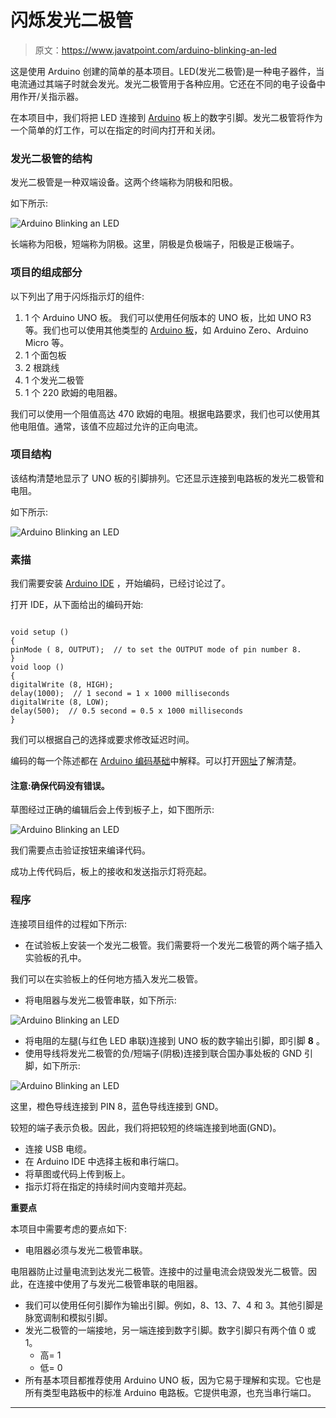 # 闪烁发光二极管

> 原文：<https://www.javatpoint.com/arduino-blinking-an-led>

这是使用 Arduino 创建的简单的基本项目。LED(发光二极管)是一种电子器件，当电流通过其端子时就会发光。发光二极管用于各种应用。它还在不同的电子设备中用作开/关指示器。

在本项目中，我们将把 LED 连接到 [Arduino](https://www.javatpoint.com/arduino) 板上的数字引脚。发光二极管将作为一个简单的灯工作，可以在指定的时间内打开和关闭。

### 发光二极管的结构

发光二极管是一种双端设备。这两个终端称为阴极和阳极。

如下所示:

![Arduino Blinking an LED](img/a25c0c28664230bb932b36b66d301f03.png)

长端称为阳极，短端称为阴极。这里，阴极是负极端子，阳极是正极端子。

### 项目的组成部分

以下列出了用于闪烁指示灯的组件:

1.  1 个 Arduino UNO 板。
    我们可以使用任何版本的 UNO 板，比如 UNO R3 等。我们也可以使用其他类型的 [Arduino 板](https://www.javatpoint.com/arduino-boards)，如 Arduino Zero、Arduino Micro 等。
2.  1 个面包板
3.  2 根跳线
4.  1 个发光二极管
5.  1 个 220 欧姆的电阻器。

我们可以使用一个阻值高达 470 欧姆的电阻。根据电路要求，我们也可以使用其他电阻值。通常，该值不应超过允许的正向电流。

### 项目结构

该结构清楚地显示了 UNO 板的引脚排列。它还显示连接到电路板的发光二极管和电阻。

如下所示:

![Arduino Blinking an LED](img/e3176cbb0dd020245c9e27a0a15e57cd.png)

### 素描

我们需要安装 [Arduino IDE](https://www.javatpoint.com/arduino-ide) ，开始编码，已经讨论过了。

打开 IDE，从下面给出的编码开始:

```

void setup ()
{
pinMode ( 8, OUTPUT);  // to set the OUTPUT mode of pin number 8.
}
void loop ()
{
digitalWrite (8, HIGH); 
delay(1000);  // 1 second = 1 x 1000 milliseconds
digitalWrite (8, LOW);
delay(500);  // 0.5 second = 0.5 x 1000 milliseconds
}

```

我们可以根据自己的选择或要求修改延迟时间。

编码的每一个陈述都在 [Arduino 编码基础](https://www.javatpoint.com/arduino-coding-basics)中解释。可以打开[网址](https://www.javatpoint.com/url-full-form)了解清楚。

#### 注意:确保代码没有错误。

草图经过正确的编辑后会上传到板子上，如下图所示:

![Arduino Blinking an LED](img/1c423deba2a208b72cf98a17032b70ad.png)

我们需要点击验证按钮来编译代码。

成功上传代码后，板上的接收和发送指示灯将亮起。

### 程序

连接项目组件的过程如下所示:

*   在试验板上安装一个发光二极管。我们需要将一个发光二极管的两个端子插入实验板的孔中。

我们可以在实验板上的任何地方插入发光二极管。

*   将电阻器与发光二极管串联，如下所示:

![Arduino Blinking an LED](img/8efc05e5d126bf2df8e109104f9f2e7a.png)

*   将电阻的左腿(与红色 LED 串联)连接到 UNO 板的数字输出引脚，即引脚 **8** 。
*   使用导线将发光二极管的负/短端子(阴极)连接到联合国办事处板的 GND 引脚，如下所示:

![Arduino Blinking an LED](img/cb55124c4be79f70dbf14392235ee54b.png)

这里，橙色导线连接到 PIN 8，蓝色导线连接到 GND。

较短的端子表示负极。因此，我们将把较短的终端连接到地面(GND)。

*   连接 USB 电缆。
*   在 Arduino IDE 中选择主板和串行端口。
*   将草图或代码上传到板上。
*   指示灯将在指定的持续时间内变暗并亮起。

**重要点**

本项目中需要考虑的要点如下:

*   电阻器必须与发光二极管串联。

电阻器防止过量电流到达发光二极管。连接中的过量电流会烧毁发光二极管。因此，在连接中使用了与发光二极管串联的电阻器。

*   我们可以使用任何引脚作为输出引脚。例如，8、13、7、4 和 3。其他引脚是脉宽调制和模拟引脚。
*   发光二极管的一端接地，另一端连接到数字引脚。数字引脚只有两个值 0 或 1。
    *   高= 1
    *   低= 0
*   所有基本项目都推荐使用 Arduino UNO 板，因为它易于理解和实现。它也是所有类型电路板中的标准 Arduino 电路板。它提供电源，也充当串行端口。

* * *